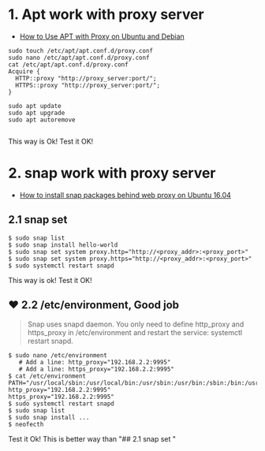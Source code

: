 # 1. Apt work with proxy server
- [How to Use APT with Proxy on Ubuntu and Debian](https://linuxiac.com/how-to-use-apt-with-proxy/)

```
sudo touch /etc/apt/apt.conf.d/proxy.conf
sudo nano /etc/apt/apt.conf.d/proxy.conf
cat /etc/apt/apt.conf.d/proxy.conf
Acquire {
  HTTP::proxy "http://proxy_server:port/";
  HTTPS::proxy "http://proxy_server:port/";
}

sudo apt update
sudo apt upgrade
sudo apt autoremove


```
This way is Ok! Test it OK!

# 2. snap work with proxy server
- [How to install snap packages behind web proxy on Ubuntu 16.04](https://askubuntu.com/questions/764610/how-to-install-snap-packages-behind-web-proxy-on-ubuntu-16-04)

## 2.1 snap set 
```
$ sudo snap list
$ sudo snap install hello-world
$ sudo snap set system proxy.http="http://<proxy_addr>:<proxy_port>"
$ sudo snap set system proxy.https="http://<proxy_addr>:<proxy_port>"
$ sudo systemctl restart snapd
```
This way is ok! Test it OK!

## ❤️ 2.2 /etc/environment, Good job
> Snap uses snapd daemon. You only need to define http_proxy and https_proxy in /etc/environment and restart the service: systemctl restart snapd.

```
$ sudo nano /etc/environment
   # Add a line: http_proxy="192.168.2.2:9995"
   # Add a line: https_proxy="192.168.2.2:9995"
$ cat /etc/environment
PATH="/usr/local/sbin:/usr/local/bin:/usr/sbin:/usr/bin:/sbin:/bin:/usr/games:/usr/local/games:/snap/bin"
http_proxy="192.168.2.2:9995"
https_proxy="192.168.2.2:9995"
$ sudo systemctl restart snapd
$ sudo snap list
$ sudo snap install ...
$ neofecth

```
Test it Ok! This is better way than "## 2.1  snap set "






